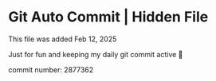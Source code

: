 # Git Auto Commit | Hidden File

This file was added Feb 12, 2025

Just for fun and keeping my daily git commit active 🤪

commit number: 2877362
